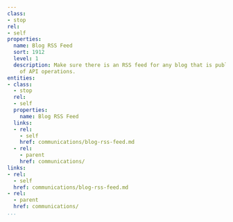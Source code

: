 ```yaml
---
class:
- stop
rel:
- self
properties:
  name: Blog RSS Feed
  sort: 1912
  level: 1
  description: Make sure there is an RSS feed for any blog that is published as part
    of API operations.
entities:
- class:
  - stop
  rel:
  - self
  properties:
    name: Blog RSS Feed
  links:
  - rel:
    - self
    href: communications/blog-rss-feed.md
  - rel:
    - parent
    href: communications/
links:
- rel:
  - self
  href: communications/blog-rss-feed.md
- rel:
  - parent
  href: communications/
...
```

